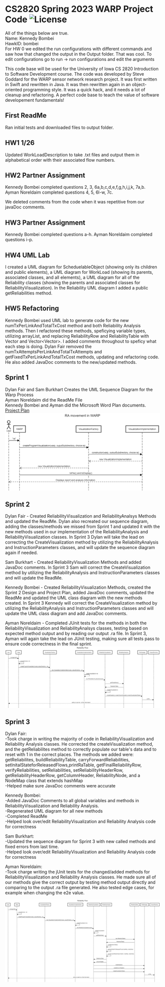 # CS2820 Spring 2023 WARP Project Code  ![License](https://img.shields.io/badge/UIOWA-CompSci-yellow)
All of the things below are true.
<br>
Name: Kennedy Bombei
<br>
HawkID: bombei
<br>
For HW 0 we edited the run configurations with different commands and saw how that
changed the output in the Output folder. That was cool. 
To edit configurations go to run -> run configurations and edit the arguments
<br>

This code base will be used for the University of Iowa CS 2820 Introduction to Software
Development course. The code was developed by Steve Goddard for the WARP sensor network 
research project. It was first written in Swift and rewritten in Java. It was then 
rewritten again in an object-oriented programming style. It was a quick
hack, and it needs a lot of cleanup and refactoring. A perfect code base to teach
the value of software developement fundamentals!
<br>

## First ReadMe
Ran initial tests and downloaded files to output folder.

## HW1 1/26
Updated WorkLoadDescription to take .txt files and output them in alphabetical
order with their associated flow numbers.

## HW2 Partner Assignment 
Kennedy Bombei completed questions 2, 3, 6a,b,c,d,e,f,g,h,i,j,k, 7a,b. 
Ayman Noreldaim completed questions 4, 5, 6l-w, 7c.

We deleted comments from the code when it was repetitive from our javaDoc comments. 

## HW3 Partner Assignment 
Kennedy Bombei completed questions a-h. 
Ayman Noreldaim completed questions i-p.

## HW4 UML Lab
I created a UML diagram for ScheduelableObject (showing only its children and public elements), a UML diagram for WorkLoad (showing its parents, associated classes, and all elements), a UML diagram for all of the Reliability classes (showing the parents and associated classes for ReliabilityVisualization). In the Reliability UML diagram I added a public getReliabilities method.

## HW5 Refactoring
Kennedy Bombei used UML lab to generate code for the new numTxPerLinkAndTotalTxCost method and both Reliability Analysis methods. Then I refactored these methods, speficying variable types, utilizing arrayList, and replacing ReliabilityRow and ReliabilityTable with Vector<Double> and Vector<Vector<Double>>. I added comments throughout to speficy what each step is doing. 
Dylan Fair removed the numTxAttemptsPerLinkAndTotalTxAttempts and getFixedTxPerLinkAndTotalTxCost methods, updating and refactoring code. He also added JavaDoc comments to the new/updated methods. 

## Sprint 1 
Dylan Fair and Sam Burkhart Creates the UML Sequence Diagram for the Warp Process<br>
Ayman Noreldaim did the ReadMe File<br>
Kennedy Bombei and Ayman did the Microsoft Word Plan documents.<br>
[Project Plan](./Sprint1_Design_and_Project_Plan__1_.docx)<br>
![alt text](./RaMovementSequenceDiagram.png)

## Sprint 2
Dylan Fair - Created ReliabilityVisualization and ReliabilityAnalsys Methods and updated the ReadMe. Dylan also recreated our sequence diagram, adding the classes/methods we missed from Sprint 1 and updated it with the new methods used in our implementation of the ReliabilityAnalysis and ReliabilityVisualization classes. In Sprint 3 Dylan will take the lead on correcting the CreateVisualization method by utilizing the ReliabilityAnalysis and InstructionParameters classes, and will update the sequence diagram again if needed.

Sam Burkhart - Created ReliabilityVisualization Methods and added JavaDoc comments. In Sprint 3 Sam will correct the CreateVisualization method by utilizing the ReliabilityAnalysis and InstructionParameters classes and will update the ReadMe.

Kennedy Bombei - Created ReliabilityVisualization Methods, created the Sprint 2 Design and Project Plan, added JavaDoc comments, updated the ReadMe and updated the UML class diagram with the new methods created. In Sprint 3 Kennedy will correct the CreateVisualization method by utilizing the ReliabilityAnalysis and InstructionParameters classes and will update the UML class diagram and add JavaDoc comments.

Ayman Noreldaim - Completed JUnit tests for the methods in both the ReliabilityVisualization and ReliabilityAnalsys classes, testing based on expected method output and by reading our output .ra file. In Sprint 3, Ayman will again take the lead on JUnit testing, making sure all tests pass to ensure code correctness in the final sprint.  
![alt text](./Sprint2Diagram.png)

## Sprint 3

Dylan Fair:<br>
-Took charge in writing the majority of code in ReliabilityVisualization and Reliability Analysis classes. He corrected the createVisualization method, and the getReliabilites method to correctly populate our table's data and to reset with 1 in the correct places. The methods we added were: getReliabilites, buildReliabilityTable, carryForwardReliabilities, setInitalStateforReleasedFlows,printRaTable, getFinalReliabilityRow, verifyReliabilities, setReliabilities, setReliabilityHeaderRow, getReliabilityHeaderRow, getColumnHeader, ReliabilityNode, and a NodeMap class that extends hashMap<br>
-Helped make sure JavaDoc comments were accurate <br>

Kennedy Bombei:<br>
-Added JavaDoc Comments to all global variables and methods in ReliabilityVisualization and Reliability Analysis. <br>
-Regenerated UML diagram for all new methods<br>
-Completed ReadMe<br>
-Helped look over/edit ReliabilityVisualization and Reliability Analysis code for correctness <br>

Sam Burkhart:<br>
-Updated the sequence diagram for Sprint 3 with new called methods and fixed errors from last time.<br>
-Helped look over/edit ReliabilityVisualization and Reliability Analysis code for correctness <br>

Ayman Noreldaim:<br>
-Took charge writing the jUnit tests for the changed/added methods for ReliabilityVisualization and Reliability Analysis classes. He made sure all of our methods give the correct output by testing method output directly and comparing to the output .ra file generated. He also tested edge cases, for example when changing the e2e value. <br>

![alt text](./Sprint3DiagramUpdated.png)





